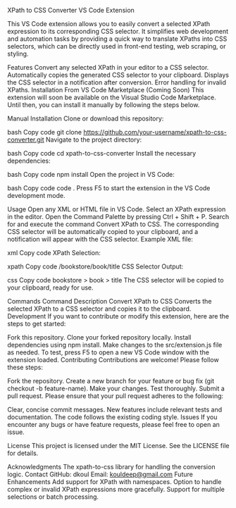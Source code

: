 XPath to CSS Converter VS Code Extension

This VS Code extension allows you to easily convert a selected XPath expression to its corresponding CSS selector. It simplifies web development and automation tasks by providing a quick way to translate XPaths into CSS selectors, which can be directly used in front-end testing, web scraping, or styling.

Features
Convert any selected XPath in your editor to a CSS selector.
Automatically copies the generated CSS selector to your clipboard.
Displays the CSS selector in a notification after conversion.
Error handling for invalid XPaths.
Installation
From VS Code Marketplace (Coming Soon)
This extension will soon be available on the Visual Studio Code Marketplace. Until then, you can install it manually by following the steps below.

Manual Installation
Clone or download this repository:

bash
Copy code
git clone https://github.com/your-username/xpath-to-css-converter.git
Navigate to the project directory:

bash
Copy code
cd xpath-to-css-converter
Install the necessary dependencies:

bash
Copy code
npm install
Open the project in VS Code:

bash
Copy code
code .
Press F5 to start the extension in the VS Code development mode.

Usage
Open any XML or HTML file in VS Code.
Select an XPath expression in the editor.
Open the Command Palette by pressing Ctrl + Shift + P.
Search for and execute the command Convert XPath to CSS.
The corresponding CSS selector will be automatically copied to your clipboard, and a notification will appear with the CSS selector.
Example
XML file:

xml
Copy code
<bookstore>
    <book category="children">
        <title lang="en">Harry Potter</title>
    </book>
</bookstore>
XPath Selection:

xpath
Copy code
/bookstore/book/title
CSS Selector Output:

css
Copy code
bookstore > book > title
The CSS selector will be copied to your clipboard, ready for use.

Commands
Command	Description
Convert XPath to CSS	Converts the selected XPath to a CSS selector and copies it to the clipboard.
Development
If you want to contribute or modify this extension, here are the steps to get started:

Fork this repository.
Clone your forked repository locally.
Install dependencies using npm install.
Make changes to the src/extension.js file as needed.
To test, press F5 to open a new VS Code window with the extension loaded.
Contributing
Contributions are welcome! Please follow these steps:

Fork the repository.
Create a new branch for your feature or bug fix (git checkout -b feature-name).
Make your changes.
Test thoroughly.
Submit a pull request.
Please ensure that your pull request adheres to the following:

Clear, concise commit messages.
New features include relevant tests and documentation.
The code follows the existing coding style.
Issues
If you encounter any bugs or have feature requests, please feel free to open an issue.

License
This project is licensed under the MIT License. See the LICENSE file for details.

Acknowledgments
The xpath-to-css library for handling the conversion logic.
Contact
GitHub: dkoul
Email: kouldeep@gmail.com
Future Enhancements
Add support for XPath with namespaces.
Option to handle complex or invalid XPath expressions more gracefully.
Support for multiple selections or batch processing.